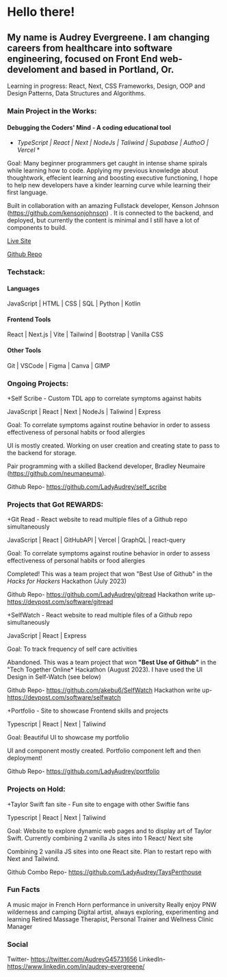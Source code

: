 # Hello there!

## My name is Audrey Evergreene. I am changing careers from healthcare into software engineering, focused on Front End web-develoment and based in Portland, Or.

Learning in progress: React, Next, CSS Frameworks, Design, OOP and Design Patterns, Data Structures and Algorithms.

### Main Project in the Works:
#### Debugging the Coders' Mind - A coding educational tool
  
* *TypeScript | React | Next | NodeJs | Taliwind | Supabase | AuthoO | Vercel* *
    
Goal: Many beginner programmers get caught in intense shame spirals while learning how to code. Applying my previous knowledge about thoughtwork, effecient learning and boosting executive functioning, I hope to help new developers have a kinder learning curve while learning their first language.
    
Built in collaboration with an amazing Fullstack developer, Kenson Johnson (https://github.com/kensonjohnson) . It is connected to the backend, and deployed, but currently the content is minimal and I still have a lot of components to build.

[Live Site](https://debugging-the-coders-mind.vercel.app/login)
    
[Github Repo](https://github.com/LadyAudrey/debugging_the_coders_mind)


### Techstack:

#### Languages
JavaScript | HTML | CSS | SQL | Python | Kotlin

#### Frontend Tools
React | Next.js | Vite | Tailwind | Bootstrap | Vanilla CSS

#### Other Tools

Git | VSCode | Figma | Canva | GIMP

### Ongoing Projects:
 +Self Scribe - Custom TDL app to correlate symptoms against habits
 
JavaScript | React | Next | NodeJs | Taliwind | Express
      
Goal: To correlate symptoms against routine behavior in order to assess effectiveness of personal habits or food allergies

UI is mostly created. Working on user creation and creating state to pass to the backend for storage.
    
Pair programming  with  a skilled Backend developer, Bradley Neumaire (https://github.com/neumaneuma).  

Github Repo- https://github.com/LadyAudrey/self_scribe

### Projects that Got **REWARDS**:

+Git Read - React website to read multiple files of a Github repo simultaneously
 
JavaScript | React | GitHubAPI | Vercel | GraphQL | react-query
      
Goal: To correlate symptoms against routine behavior in order to assess effectiveness of personal habits or food allergies

Completed! This was a team project that won "Best Use of Github" in the *Hacks for Hackers* Hackathon (July 2023)

Github Repo- https://github.com/LadyAudrey/gitread
Hackathon write up- https://devpost.com/software/gitread

+SelfWatch - React website to read multiple files of a Github repo simultaneously
 
JavaScript | React | Express
      
Goal: To track frequency of self care activities

Abandoned. This was a team project that won __"Best Use of Github"__ in the "Tech Together Online* Hackathon (August 2023). I have used the UI Design in Self-Watch (see below)

Github Repo- https://github.com/akebu6/SelfWatch
Hackathon write up- https://devpost.com/software/selfwatch

+Portfolio - Site to showcase Frontend skills and projects
 
Typescript | React | Next | Taliwind
      
Goal: Beautiful UI to showcase my portfolio
    
UI and component mostly created. Portfolio component left and then deployment!
    
Github Repo- https://github.com/LadyAudrey/portfolio

### Projects on Hold:

+Taylor Swift fan site - Fun site to engage with other Swiftie fans
     
Typescript | React | Next | Taliwind
    
Goal: Website to explore dynamic web pages and to display art of Taylor Swift. Currently combining 2 vanilla Js sites into 1 React/ Next site

Combining 2 vanilla JS sites into one React site. Plan to restart repo with Next and Tailwind.
    
Github Combo Repo- https://github.com/LadyAudrey/TaysPenthouse

### Fun Facts

A music major in French Horn performance in university
Really enjoy PNW wilderness and camping
Digital artist, always exploring, experimenting and learning
Retired Massage Therapist, Personal Trainer and Wellness Clinic Manager

### Social

Twitter- https://twitter.com/AudreyG45731656
LinkedIn- https://www.linkedin.com/in/audrey-evergreene/

